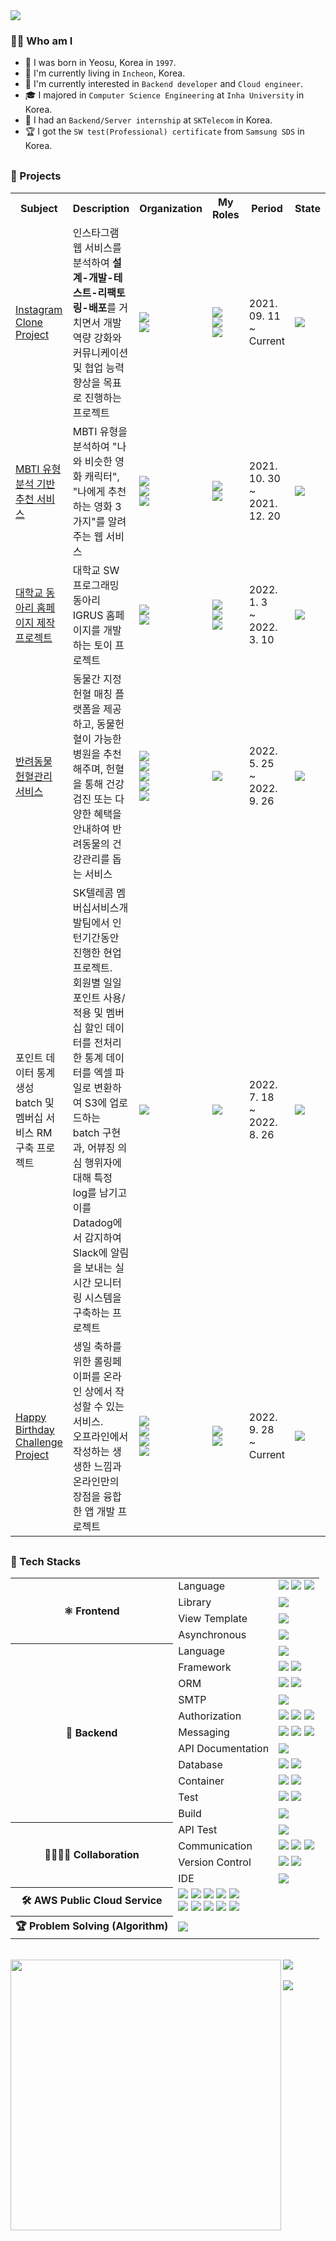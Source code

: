 <img align='center' src="https://capsule-render.vercel.app/api?type=waving&text=KimSeonPil(Sean)&animation=fadeIn&fontColor=ffeacd&color=ffe9cd">

<h3>🙋‍♂️ Who am I</h3>
<div>

- 🐣 I was born in Yeosu, Korea in `1997`.
- 💒 I'm currently living in `Incheon`, Korea.
- 🎯 I'm currently interested in `Backend developer` and `Cloud engineer`.
- 🎓 I majored in `Computer Science Engineering` at `Inha University` in Korea.
- 🗼 I had an `Backend/Server internship` at `SKTelecom` in Korea.
- 🏆 I got the `SW test(Professional) certificate` from `Samsung SDS` in Korea.


</div>

<h3 style="margin-top:30px">🛫 Projects</h3>
<table>
    <tr>
        <th style="text-align: center" width="20%">Subject</th>
        <th style="text-align: center" width="30%">Description</th>
        <th style="text-align: center" width="10%">Organization</th>
        <th style="text-align: center" width="15%">My Roles</th>
        <th style="text-align: center" width="13%">Period</th>
        <th style="text-align: center" width="12%">State</th>
    </tr>
    <tr>
        <td><a href="https://github.com/Instagram-Clone-Coding">Instagram Clone Project</a></td>
        <td>인스타그램 웹 서비스를 분석하여 <b>설계-개발-테스트-리팩토링-배포</b>를 거치면서 개발 역량 강화와 커뮤니케이션 및 협업 능력 향상을 목표로 진행하는 프로젝트</td>
        <td>
            <img src="https://img.shields.io/badge/2-Backend-83B81A?style=flat-square"/><br>
            <img src="https://img.shields.io/badge/2-Frontend-31A8FF?style=flat-square"/>
        </td>
        <td>
            <img src="https://img.shields.io/badge/Team Leader-FF4747?style=flat-square"/><br>
            <img src="https://img.shields.io/badge/Backend-83B81A?style=flat-square"/><br>
            <img src="https://img.shields.io/badge/Cloud engineer-FF9A00?style=flat-square"/>
        </td>
        <td>2021. 09. 11<br>~<br>Current</td>
        <td><img src="https://img.shields.io/badge/In progress-E34F26?style=flat-square"/></td>
    </tr>
    <tr>
        <td><a href="https://github.com/MBTImaker">MBTI 유형 분석 기반 추천 서비스</a></td>
        <td>MBTI 유형을 분석하여 "나와 비슷한 영화 캐릭터", "나에게 추천하는 영화 3가지"를 알려주는 웹 서비스</td>
        <td>
            <img src="https://img.shields.io/badge/1-Backend-83B81A?style=flat-square"/><br>
            <img src="https://img.shields.io/badge/2-Frontend-31A8FF?style=flat-square"/><br>
            <img src="https://img.shields.io/badge/1-Designer-FF4F8B?style=flat-square"/>
        </td>
        <td>
            <img src="https://img.shields.io/badge/Backend-83B81A?style=flat-square"/><br>
            <img src="https://img.shields.io/badge/Cloud engineer-FF9A00?style=flat-square"/>
        </td>
        <td>2021. 10. 30<br>~<br>2021. 12. 20</td>
        <td><img src="https://img.shields.io/badge/Completed-004088?style=flat-square"/></td>
    </tr>
    <tr>
        <td><a href="https://github.com/WeGrus/WeGrus-BE-Spring">대학교 동아리 홈페이지 제작 프로젝트</a></td>
        <td>대학교 SW 프로그래밍 동아리 IGRUS 홈페이지를 개발하는 토이 프로젝트</td>
        <td>
            <img src="https://img.shields.io/badge/2-Backend-83B81A?style=flat-square"/><br>
            <img src="https://img.shields.io/badge/2-Frontend-31A8FF?style=flat-square"/>
        </td>
        <td>
            <img src="https://img.shields.io/badge/Team Leader-FF4747?style=flat-square"/><br>
            <img src="https://img.shields.io/badge/Backend-83B81A?style=flat-square"/><br>
            <img src="https://img.shields.io/badge/Cloud engineer-FF9A00?style=flat-square"/>
        </td>
        <td>2022. 1. 3<br>~<br>2022. 3. 10</td>
        <td><img src="https://img.shields.io/badge/Completed-004088?style=flat-square"/></td>
    </tr>
    <tr>
        <td><a href="https://github.com/zoopi-palette/zoopi-spring-backend">반려동물 헌혈관리 서비스</a></td>
        <td>동물간 지정헌혈 매칭 플랫폼을 제공하고, 동물헌혈이 가능한 병원을 추천해주며, 헌혈을 통해 건강검진 또는 다양한 혜택을 안내하여 반려동물의 건강관리를 돕는 서비스</td>
        <td>
            <img src="https://img.shields.io/badge/2-Backend-83B81A?style=flat-square"/><br>
            <img src="https://img.shields.io/badge/3-Frontend-31A8FF?style=flat-square"/><br>
            <img src="https://img.shields.io/badge/3-Android-9933CC?style=flat-square"/><br>
            <img src="https://img.shields.io/badge/4-Designer-FF4F8B?style=flat-square"/><br>
            <img src="https://img.shields.io/badge/2-PM-21375A?style=flat-square"/>
        </td>
        <td>
            <img src="https://img.shields.io/badge/Backend-83B81A?style=flat-square"/><br>
        </td>
        <td>2022. 5. 25<br>~<br>2022. 9. 26</td>
        <td><img src="https://img.shields.io/badge/Pull the plug-535D6C?style=flat-square"/></td>
    </tr>
    <tr>
        <td>포인트 데이터 통계 생성 batch 및 멤버십 서비스 RM 구축 프로젝트</td>
        <td>SK텔레콤 멤버십서비스개발팀에서 인턴기간동안 진행한 현업 프로젝트.<br>회원별 일일 포인트 사용/적용 및 멤버십 할인 데이터를 전처리한 통계 데이터를 엑셀 파일로 변환하여 S3에 업로드하는 batch 구현과, 어뷰징 의심 행위자에 대해 특정 log를 남기고 이를 Datadog에서 감지하여 Slack에 알림을 보내는 실시간 모니터링 시스템을 구축하는 프로젝트</td>
        <td>
            <img src="https://img.shields.io/badge/1-Backend-83B81A?style=flat-square"/>
        </td>
        <td>
            <img src="https://img.shields.io/badge/Backend-83B81A?style=flat-square"/>
        </td>
        <td>2022. 7. 18<br>~<br>2022. 8. 26</td>
        <td><img src="https://img.shields.io/badge/Completed-004088?style=flat-square"/></td>
    </tr>
    <tr>
        <td><a href="https://github.com/HappyBirthdayChallenge">Happy Birthday Challenge Project</a></td>
        <td>생일 축하를 위한 롤링페이퍼를 온라인 상에서 작성할 수 있는 서비스.<br>오프라인에서 작성하는 생생한 느낌과 온라인만의 장점을 융합한 앱 개발 프로젝트</td>
        <td>
            <img src="https://img.shields.io/badge/1-Backend-83B81A?style=flat-square"/><br>
            <img src="https://img.shields.io/badge/1-Android-9933CC?style=flat-square"/><br>
	    <img src="https://img.shields.io/badge/1-QA-FF6550?style=flat-square"/><br>
            <img src="https://img.shields.io/badge/1-Designer-FF4F8B?style=flat-square"/>
        </td>
        <td>
            <img src="https://img.shields.io/badge/Backend-83B81A?style=flat-square"/><br>
            <img src="https://img.shields.io/badge/Cloud engineer-FF9A00?style=flat-square"/>
        </td>
        <td>2022. 9. 28<br>~<br>Current</td>
        <td><img src="https://img.shields.io/badge/In progress-E34F26?style=flat-square"/></td>
    </tr>
</table>
</table>

<h3 style="margin-top:30px">💪 Tech Stacks</h3>

<div>
<table>
	<tr>
        <th rowspan="4">⚛ Frontend</th>
        <td>Language</td>
        <td>
            <img src="https://img.shields.io/badge/HTML5-E34F26?style=flat-square&logo=HTML5&logoColor=white"/>
            <img src="https://img.shields.io/badge/CSS3-1572B6?style=flat-square&logo=CSS3&logoColor=white"/>
            <img src="https://img.shields.io/badge/JavaScript-F7DF1E?style=flat-square&logo=JavaScript&logoColor=white"/>
        </td>
    </tr>
	<tr>
        <td>Library</td>
        <td>
            <img src="https://img.shields.io/badge/React-61DAFB?style=flat-square&logo=React&logoColor=white"/>
        </td>
    </tr>
	<tr>
        <td>View Template</td>
        <td>
            <img src="https://img.shields.io/badge/Thymeleaf-005F0F?style=flat-square&logo=Thymeleaf&logoColor=white"/>
        </td>
    </tr>
	<tr>
        <td>Asynchronous</td>
        <td>
            <img src="https://img.shields.io/badge/Axios-5A29E4?style=flat-square&logo=Axios&logoColor=white"/>
        </td>
    </tr>
	<tr>
        <th rowspan="11">🌱 Backend</th>
        <td>Language</td>
        <td>
            <img src="https://img.shields.io/badge/Java 11-007396?style=flat-square&logo=Java&logoColor=white"/>
        </td>
    </tr>
	<tr>
        <td>Framework</td>
        <td>
            <img src="https://img.shields.io/badge/Spring Framework-6DB33F?style=flat-square&logo=Spring&logoColor=white"/>
            <img src="https://img.shields.io/badge/Spring Boot-6DB33F?style=flat-square&logo=Spring Boot&logoColor=white"/>
        </td>
    </tr>
	<tr>
        <td>ORM</td>
        <td>
            <img src="https://img.shields.io/badge/Spring Data JPA-6DB33F?style=flat-square&logo=Spring Data JPA&logoColor=white"/>
            <img src="https://img.shields.io/badge/Querydsl-003366?style=flat-square&logo=Querydsl&logoColor=white"/>
        </td>
    </tr>
	<tr>
        <td>SMTP</td>
        <td>
            <img src="https://img.shields.io/badge/Gmail-EA4335?style=flat-square&logo=Gmail&logoColor=white"/>
        </td>
    </tr>
	<tr>
        <td>Authorization</td>
        <td>
            <img src="https://img.shields.io/badge/Spring Security-6DB33F?style=flat-square&logo=Spring Security&logoColor=white"/>
            <img src="https://img.shields.io/badge/JWT-000000?style=flat-square&logo=JSON Web Tokens&logoColor=white"/>
            <img src="https://img.shields.io/badge/OAuth2-EB5424?style=flat-square&logo=OAuth2&logoColor=white"/>
        </td>
    </tr>
	<tr>
        <td>Messaging</td>
        <td>
            <img src="https://img.shields.io/badge/WebSocket-EE4D2D?style=flat-square&logo=WebSocket&logoColor=white"/>
            <img src="https://img.shields.io/badge/STOMP-000000?style=flat-square&logo=STOMPs&logoColor=white"/>    
            <img src="https://img.shields.io/badge/RabbitMQ-FF6600?style=flat-square&logo=RabbitMQ&logoColor=white"/>    
        </td>
    </tr>
	<tr>
        <td>API Documentation</td>
        <td>
            <img src="https://img.shields.io/badge/Swagger-85EA2D?style=flat-square&logo=Swagger&logoColor=white"/>    
        </td>
    </tr>
	<tr>
        <td>Database</td>
        <td>
            <img src="https://img.shields.io/badge/MySQL-4479A1?style=flat-square&logo=MySQL&logoColor=white"/>
            <img src="https://img.shields.io/badge/Redis-DC382D?style=flat-square&logo=Redis&logoColor=white"/>
        </td>
    </tr>
	<tr>
        <td>Container</td>
        <td>
            <img src="https://img.shields.io/badge/Docker-2496ED?style=flat-square&logo=Docker&logoColor=white"/>
            <img src="https://img.shields.io/badge/Kubernetes-326CE5?style=flat-square&logo=Kubernetes&logoColor=white"/>
        </td>
    </tr>
	<tr>
        <td>Test</td>
        <td>
            <img src="https://img.shields.io/badge/JUnit5-25A162?style=flat-square&logo=JUnit5&logoColor=white"/>
            <img src="https://img.shields.io/badge/Mockito-83B81A?style=flat-square&logo=Mockito&logoColor=white"/>
        </td>
    </tr>
	<tr>
        <td>Build</td>
        <td>
            <img src="https://img.shields.io/badge/Gradle-02303A?style=flat-square&logo=Gradle&logoColor=white"/>
        </td>
    </tr>
	<tr>
        <th rowspan="4">👨‍👩‍👦‍👦 Collaboration</th>
        <td>API Test</td>
        <td>
            <img src="https://img.shields.io/badge/Postman-FF6C37?style=flat-square&logo=Postman&logoColor=white"/>
        </td>
    </tr>
	<tr>
        <td>Communication</td>
        <td>
            <img src="https://img.shields.io/badge/Notion-000000?style=flat-square&logo=Notion&logoColor=white"/>
            <img src="https://img.shields.io/badge/Google Meet-00897B?style=flat-square&logo=Google Meet&logoColor=white"/>
	    <img src="https://img.shields.io/badge/Slack-4A154B?style=flat-square&logo=Slack&logoColor=white"/>
        </td>
    </tr>
	<tr>
        <td>Version Control</td>
        <td>
            <img src="https://img.shields.io/badge/Git-F05032?style=flat-square&logo=Git&logoColor=white"/>
            <img src="https://img.shields.io/badge/GitHub-181717?style=flat-square&logo=GitHub&logoColor=white"/>
        </td>
    </tr>
	<tr>
        <td>IDE</td>
        <td>
            <img src="https://img.shields.io/badge/IntelliJ IDEA-000000?style=flat-square&logo=IntelliJ IDEA&logoColor=white"/>
        </td>
    </tr>
	<tr>
        <th>🛠 AWS Public Cloud Service</th>
        <td colspan="2">
            <img src="https://img.shields.io/badge/EC2-FF9900?style=flat-square&logo=Amazon EC2&logoColor=white"/>
            <img src="https://img.shields.io/badge/RDS-527FFF?style=flat-square&logo=Amazon RDS&logoColor=white"/>
            <img src="https://img.shields.io/badge/ElastiCache-527FFF?style=flat-square&logo=Amazon AWS&logoColor=white"/>
            <img src="https://img.shields.io/badge/S3-569A31?style=flat-square&logo=Amazon S3&logoColor=white"/>
            <img src="https://img.shields.io/badge/ELB-FF9900?style=flat-square&logo=Amazon AWS&logoColor=white"/><br>
            <img src="https://img.shields.io/badge/VPC-FF9900?style=flat-square&logo=Amazon AWS&logoColor=white"/>
            <img src="https://img.shields.io/badge/Internet gateway-FF9900?style=flat-square&logo=Amazon AWS&logoColor=white"/>
            <img src="https://img.shields.io/badge/NAT gateway-FF9900?style=flat-square&logo=Amazon AWS&logoColor=white"/>
            <img src="https://img.shields.io/badge/Route 53-FF9900?style=flat-square&logo=Amazon AWS&logoColor=white"/>
            <img src="https://img.shields.io/badge/Certificate Manager-569A31?style=flat-square&logo=Amazon AWS&logoColor=white"/>
        </td>
    </tr>
    <tr>
        <th>🏆 Problem Solving (Algorithm)</th>
        <td colspan="2">
            <img src="https://img.shields.io/badge/C++-00599C?style=flat-square&logo=c%2B%2B&&logoColor=white"/>
        </td>
    </tr>
</table>	
</div>

<br>

<div>
    <img align="left" width=433px src="https://github-readme-stats.vercel.app/api?username=seonpilKim&show_icons=true&theme=gruvbox"> 
    <a href="https://solved.ac/12161542">
	<img src="http://mazassumnida.wtf/api/v2/generate_badge?boj=12161542">
    </a>
</div>

<br>
<img src="https://hits.seeyoufarm.com/api/count/incr/badge.svg?url=https%3A%2F%2Fgithub.com%2FseonpilKim%2Fhit-counter&count_bg=%2379C83D&title_bg=%23555555&icon=&icon_color=%23E7E7E7&title=hits&edge_flat=false">
